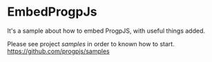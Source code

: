 # EmbedProgpJs

It's a sample about how to embed ProgpJS, with useful things added.

Please see project *samples* in order to known how to start.
https://github.com/progpjs/samples
